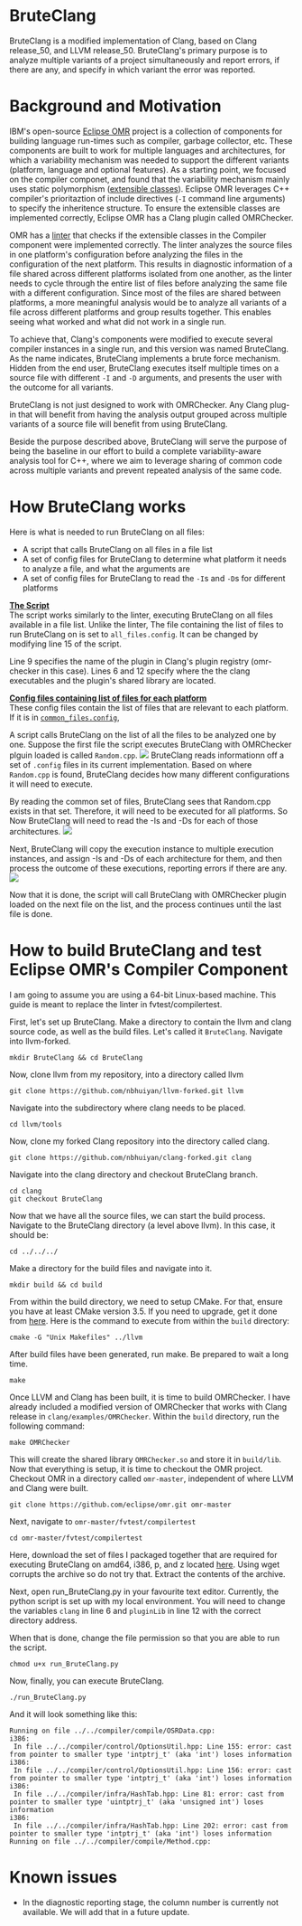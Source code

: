 # BruteClang

BruteClang is a modified implementation of Clang, based on Clang release_50, and LLVM release_50. BruteClang's primary purpose is to analyze multiple variants of a project simultaneously and report errors, if there are any, and specify in which variant the error was reported.

# Background and Motivation

IBM's open-source [Eclipse OMR](https://github.com/eclipse/omr) project is a collection of components for building language run-times such as compiler, garbage collector, etc. These components are built to work for multiple languages and architectures, for which a variability mechanism was needed to support the different variants (platform, language and optional features). As a starting point, we focused on the compiler componet, and found that the variability mechanism mainly uses static polymorphism ([extensible classes](https://github.com/eclipse/omr/blob/master/doc/compiler/extensible_classes/Extensible_Classes.md)). Eclipse OMR leverages C++ compiler's prioritaztion of include directives (`-I` command line arguments) to specify the inheritence structure. To ensure the extensible classes are implemented correctly, Eclipse OMR has a Clang plugin called OMRChecker. 

OMR has a [linter](https://github.com/eclipse/omr/blob/master/fvtest/compilertest/linter.mk) that checks if the extensible classes in the Compiler component were implemented correctly. The linter analyzes the source files in one platform's configuration before analyzing the files in the configuration of the next platform. This results in diagnostic information of a file shared across different platforms isolated from one another, as the linter needs to cycle through the entire list of files before analyzing the same file with a different configuration. Since most of the files are shared between platforms, a more meaningful analysis would be to analyze all variants of a file across different platforms and group results together. This enables seeing what worked and what did not work in a single run.

To achieve that, Clang's components were modified to execute several compiler instances in a single run, and this version was named BruteClang. As the name indicates, BruteClang implements a brute force mechanism. Hidden from the end user, BruteClang executes itself multiple times on a source file with different `-I` and `-D` arguments, and presents the user with the outcome for all variants.

BruteClang is not just designed to work with OMRChecker. Any Clang plug-in that will benefit from having the analysis output grouped across multiple variants of a source file will benefit from using BruteClang.

Beside the purpose described above, BruteClang will serve the purpose of being the baseline in our effort to build a complete variability-aware analysis tool for C++, where we aim to leverage sharing of common code across multiple variants and prevent repeated analysis of the same code. 

# How BruteClang works
Here is what is needed to run BruteClang on all files:
* A script that calls BruteClang on all files in a file list
* A set of config files for BruteClang to determine what platform it needs to analyze a file, and what the arguments are
* A set of config files for BruteClang to read the `-I`s and `-D`s for different platforms

[__The Script__](https://github.com/nbhuiyan/public-files/blob/master/BruteClang-files/run_BruteClang.py)  
The script works similarly to the linter, executing BruteClang on all files available in a file list. Unlike the linter,  The file containing the list of files to run BruteClang on is set to `all_files.config`. It can be changed by modifying line 15 of the script.

Line 9 specifies the name of the plugin in Clang's plugin registry (omr-checker in this case). Lines 6 and 12 specify where the the clang executables and the plugin's shared library are located.

[__Config files containing list of files for each platform__](https://github.com/nbhuiyan/public-files/tree/master/file-config)  
These config files contain the list of files that are relevant to each platform. If it is in [`common_files.config`](https://github.com/nbhuiyan/public-files/blob/master/file-config/common_files.config), 

A script calls BruteClang on the list of all the files to be analyzed one by one. Suppose the first file the script executes BruteClang with OMRChecker plguin loaded is called `Random.cpp`.
![](https://github.com/nbhuiyan/public-files/blob/master/BruteClang-images/BruteClang%20files%20search%20and%20execution.png)
BruteClang reads informationn off a set of `.config` files in its current implementation. Based on where `Random.cpp` is found, BruteClang decides how many different configurations it will need to execute.

By reading the common set of files, BruteClang sees that Random.cpp exists in that set. Therefore, it will need to be executed for all platforms. So Now BruteClang will need to read the -Is and -Ds for each of those architectures.
![](https://github.com/nbhuiyan/public-files/blob/master/BruteClang-images/BruteClang%20reading%20-I%20and%20-D.png)

Next, BruteClang will copy the execution instance to multiple execution instances, and assign -Is and -Ds of each architecture for them, and then process the outcome of these executions, reporting errors if there are any.
![](https://github.com/nbhuiyan/public-files/blob/master/BruteClang-images/BruteClang%20full%20flowchart.png)

Now that it is done, the script will call BruteClang with OMRChecker plugin loaded on the next file on the list, and the process continues until the last file is done. 

# How to build BruteClang and test Eclipse OMR's Compiler Component
I am going to assume you are using a 64-bit Linux-based machine. This guide is meant to replace the linter in fvtest/compilertest.

First, let's set up BruteClang. Make a directory to contain the llvm and clang source code, as well as the build files. Let's called it `BruteClang`. Navigate into llvm-forked.
```plaintext
mkdir BruteClang && cd BruteClang
```
Now, clone llvm from my repository, into a directory called llvm
```plaintext
git clone https://github.com/nbhuiyan/llvm-forked.git llvm
```
Navigate into the subdirectory where clang needs to be placed.
```plaintext
cd llvm/tools
```
Now, clone my forked Clang repository into the directory called clang.
```plaintext
git clone https://github.com/nbhuiyan/clang-forked.git clang
```
Navigate into the clang directory and checkout BruteClang branch.
```plaintext
cd clang
git checkout BruteClang
```
Now that we have all the source files, we can start the build process. Navigate to the BruteClang directory (a level above llvm). In this case, it should be:
```plaintext
cd ../../../
```
Make a directory for the build files and navigate into it.
```plaintext
mkdir build && cd build
```
From within the build directory, we need to setup CMake. For that, ensure you have at least CMake version 3.5. If you need to upgrade, get it done from [here](https://cmake.org/download/). Here is the command to execute from within the `build` directory:
```plaintext
cmake -G "Unix Makefiles" ../llvm
```
After build files have been generated, run make. Be prepared to wait a long time.
```
make
```
Once LLVM and Clang has been built, it is time to build OMRChecker. I have already included a modified version of OMRChecker that works with Clang release in `clang/examples/OMRChecker`. Within the `build` directory, run the following command:
```plaintext
make OMRChecker
```
This will create the shared library `OMRChecker.so` and store it in `build/lib`. Now that everything is setup, it is time to checkout the OMR project. Checkout OMR in a directory called `omr-master`, independent of where LLVM and Clang were built.
```plaintext
git clone https://github.com/eclipse/omr.git omr-master
```
Next, navigate to `omr-master/fvtest/compilertest`
```plaintext
cd omr-master/fvtest/compilertest
```
Here, download the set of files I packaged together that are required for executing BruteClang on amd64, i386, p, and z located [here](https://github.com/nbhuiyan/public-files/blob/master/BruteClang-OMR.tar.gz). Using wget corrupts the archive so do not try that. Extract the contents of the archive.

Next, open run_BruteClang.py in your favourite text editor. Currently, the python script is set up with my local environment. You will need to change the variables `clang` in line 6 and `pluginLib` in line 12 with the correct directory address.

When that is done, change the file permission so that you are able to run the script.
```plaintext
chmod u+x run_BruteClang.py
```
Now, finally, you can execute BruteClang.
```plaintext
./run_BruteClang.py
```

And it will look something like this:
```plaintext
Running on file ../../compiler/compile/OSRData.cpp:
i386:
 In file ../../compiler/control/OptionsUtil.hpp: Line 155: error: cast from pointer to smaller type 'intptrj_t' (aka 'int') loses information
i386:
 In file ../../compiler/control/OptionsUtil.hpp: Line 156: error: cast from pointer to smaller type 'intptrj_t' (aka 'int') loses information
i386:
 In file ../../compiler/infra/HashTab.hpp: Line 81: error: cast from pointer to smaller type 'uintptrj_t' (aka 'unsigned int') loses information
i386:
 In file ../../compiler/infra/HashTab.hpp: Line 202: error: cast from pointer to smaller type 'intptrj_t' (aka 'int') loses information
Running on file ../../compiler/compile/Method.cpp:
```


# Known issues
* In the diagnostic reporting stage, the column number is currently not available. We will add that in a future update.
